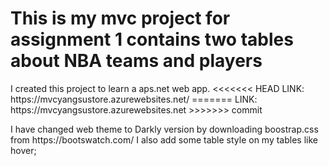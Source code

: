 <h1> 
This is my mvc project for assignment 1 contains two tables about NBA teams and players 
</h1>
<p>
I created this project to learn a aps.net web app.
<<<<<<< HEAD
LINK: https://mvcyangsustore.azurewebsites.net/
=======
LINK:   https://mvcyangsustore.azurewebsites.net
>>>>>>> commit

</p>
<p>
I have changed web theme to Darkly version by downloading boostrap.css from https://bootswatch.com/ 
I also add some table style on my tables like hover;
</P>
